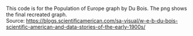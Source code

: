 This code is for the Population of Europe graph by Du Bois. The png shows the final recreated graph.  
Source: https://blogs.scientificamerican.com/sa-visual/w-e-b-du-bois-scientific-american-and-data-stories-of-the-early-1900s/
